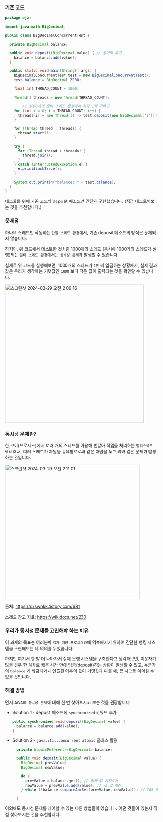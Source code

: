 ### 기존 코드

```java
package ej2;

import java.math.BigDecimal;

public class BigDecimalConcurrentTest {

  private BigDecimal balance;

  public void deposit(BigDecimal value) { // 동기화 추가
    balance = balance.add(value);
  }

  public static void main(String[] args) {
    BigDecimalConcurrentTest test = new BigDecimalConcurrentTest();
    test.balance = BigDecimal.ZERO;

    final int THREAD_COUNT = 1000; 

    Thread[] threads = new Thread[THREAD_COUNT];

		// 1000개의 멀티 스레드 환경에서 각각 1씩 더하기
    for (int i = 0; i < THREAD_COUNT; i++) {
      threads[i] = new Thread(() -> test.deposit(new BigDecimal("1")));
    }

    for (Thread thread : threads) {
      thread.start();
    }

    try {
      for (Thread thread : threads) {
        thread.join();
      }
    } catch (InterruptedException e) {
      e.printStackTrace();
    }

    System.out.println("balance: " + test.balance);
  }
}

```

테스트를 위해 기존 코드의 deposit 메소드만 간단히 구현했습니다. (직접 테스트해보는 것을 추천합니다.)

### 문제점

하나의 스레드만 작동하는 `단일 스레드 환경`에서, 기존 deposit 메소드의 방식은 문제되지 않습니다.

하지만, 위 코드에서 테스트한 것처럼 1000개의 스레드 (동시에 1000개의 스레드가 실행)되는 `멀티 스레드 환경`에서는 `동시성 문제`가 발생할 수 있습니다.

실제로 위 코드를 실행해보면, 1000개의 스레드가 `1원` 씩 입금하는 상황에서, 실제 결과값은 우리가 생각하는 기댓값인 `1000` 보다 작은 값이 출력되는 것을 확인할 수 있습니다.

<img width="457" alt="스크린샷 2024-03-29 오전 2 09 16" src="https://github.com/COW-edu/practice-oop-banking/assets/104254012/287eb4fc-0417-4eca-8157-0dab1cf9f2fa">


### 동시성 문제란?

한 코어(프로세스)에서 여러 개의 스레드를 이용해 번갈아 작업을 처리하는 `멀티스레드 방식` 에서, 여러 스레드가 자원을 공유함으로써 같은 자원을 두고 위와 같은 문제가 발생하는 것입니다.

<img width="443" alt="스크린샷 2024-03-29 오전 2 11 01" src="https://github.com/COW-edu/practice-oop-banking/assets/104254012/85ae8280-4370-40c7-9e24-dba7d107c303">

출처: https://dkswnkk.tistory.com/681

스레드 참고 자료: https://wikidocs.net/230


### 우리가 동시성 문제를 고민해야 하는 이유

이 과제의 목표는 여러분이 `객체 지향 프로그래밍`에 익숙해지기 위하여 간단한 뱅킹 시스템을 구현해보는 데 의의를 두었습니다.

하지만 여기서 한 발 더 나아가서 실제 은행 시스템을 구축한다고 생각해보면, 이용자가 많을 경우 한 계좌로 짧은 시간 안에 입금(deposit)하는 상황이 발생할 수 있고,  누군가의 `balance` 가 입금되거나 인출된 이후의 값이 기댓값과 다를 때, 큰 사고로 이어질 수 있을 것입니다. 

### 해결 방법

먼저 `JAVA의 동시성 문제`에 대해 한 번 찾아보시고 보는 것을 권장합니다.

- Solution 1 - deposit 메소드에 `synchronized` 키워드 추가
    
    ```java
    public synchronized void deposit(BigDecimal value) { 
      balance = balance.add(value);
    }
    ```
    
- Solution 2 - `java.util.concurrent.atomic` 클래스 활용
    
    ```java
      private AtomicReference<BigDecimal> balance;
    
      public void deposit(BigDecimal value) {
        BigDecimal prevValue;
        BigDecimal newValue;
    
        do {
          prevValue = balance.get(); // 현재 값 가져오기
          newValue = prevValue.add(value); // 새 값 계산
        } while (!balance.compareAndSet(prevValue, newValue)); // CAS 연산으로 안전하게 값 교체 시도
    
      }
    ```
    

이외에도 동시성 문제를 제어할 수 있는 다른 방법들이 있습니다. 어떤 것들이 있는지 직접 찾아보시는 것을 추천합니다.
